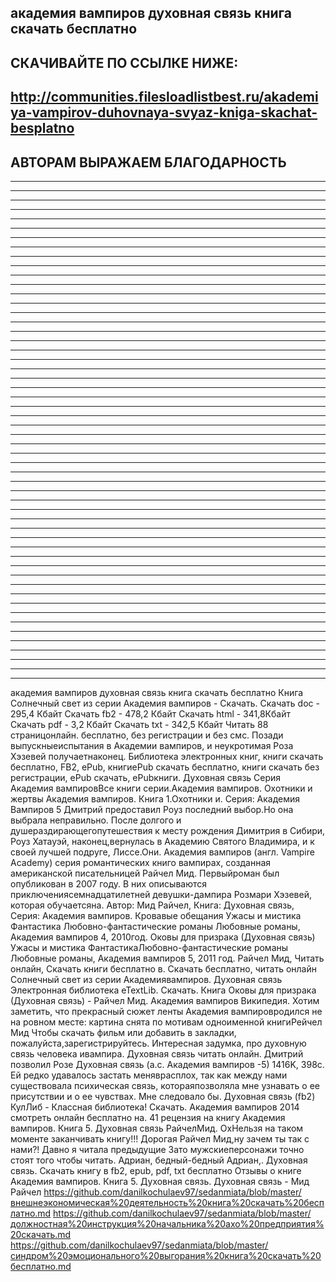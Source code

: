 академия вампиров духовная связь книга скачать бесплатно
--------------------------------------------------
СКАЧИВАЙТЕ ПО ССЫЛКЕ НИЖЕ:
--------------------------------------------------
http://communities.filesloadlistbest.ru/akademiya-vampirov-duhovnaya-svyaz-kniga-skachat-besplatno
--------------------------------------------------
АВТОРАМ ВЫРАЖАЕМ БЛАГОДАРНОСТЬ
--------------------------------------------------
--------------------------------------------------
--------------------------------------------------
--------------------------------------------------
--------------------------------------------------
--------------------------------------------------
--------------------------------------------------
--------------------------------------------------
--------------------------------------------------
--------------------------------------------------
--------------------------------------------------
--------------------------------------------------
--------------------------------------------------
--------------------------------------------------
--------------------------------------------------
--------------------------------------------------
--------------------------------------------------
--------------------------------------------------
--------------------------------------------------
--------------------------------------------------
--------------------------------------------------
--------------------------------------------------
--------------------------------------------------
--------------------------------------------------
--------------------------------------------------
--------------------------------------------------
--------------------------------------------------
--------------------------------------------------
--------------------------------------------------
--------------------------------------------------
--------------------------------------------------
--------------------------------------------------
--------------------------------------------------
--------------------------------------------------
--------------------------------------------------
--------------------------------------------------
--------------------------------------------------
--------------------------------------------------
--------------------------------------------------
--------------------------------------------------
--------------------------------------------------
--------------------------------------------------
--------------------------------------------------
--------------------------------------------------
--------------------------------------------------
--------------------------------------------------
--------------------------------------------------
--------------------------------------------------
--------------------------------------------------
--------------------------------------------------
--------------------------------------------------
--------------------------------------------------
--------------------------------------------------
--------------------------------------------------
--------------------------------------------------
академия вампиров духовная связь книга скачать бесплатно Книга Солнечный свет из серии Академия вампиров - Скачать. Cкачать doc - 295,4 Кбайт Cкачать fb2 - 478,2 Кбайт Cкачать html - 341,8Кбайт Cкачать pdf - 3,2 Кбайт Cкачать txt - 342,5 Кбайт Читать 88 страницонлайн. бесплатно, без регистрации и без смс. Позади выпускныеиспытания в Академии вампиров, и неукротимая Роза Хэзевей получаетнаконец. Библиотека электронных книг, книги скачать бесплатно, FB2, ePub, книгиePub скачать бесплатно, книги скачать без регистрации, ePub скачать, ePubкниги.  Духовная связь  Серия Академия вампировВсе книги серии.Академия вампиров. Охотники и жертвы  Академия вампиров. Книга 1.Охотники и. Серия: Академия Вампиров 5 Дмитрий предоставил Роуз последний выбор.Но она выбрала неправильно. После долгого и душераздирающегопутешествия к месту рождения Димитрия в Сибири, Роуз Хатауэй, наконец,вернулась в Академию Святого Владимира, и к своей лучшей подруге, Лиссе.Они. Академия вампиров (англ. Vampire Academy)  серия романтических книго вампирах, созданная американской писательницей Райчел Мид. Первыйроман был опубликован в 2007 году. В них описываются приключениясемнадцатилетней девушки-дампира Розмари Хэзевей, которая обучаетсяна. Автор: Мид Райчел, Книга: Духовная связь, Серия: Академия вампиров. Кровавые обещания  Ужасы и мистика Фантастика Любовно-фантастические романы Любовные романы, Академия вампиров 4, 2010год. Оковы для призрака (Духовная связь)  Ужасы и мистика ФантастикаЛюбовно-фантастические романы Любовные романы, Академия вампиров 5, 2011 год. Райчел Мид, Читать онлайн, Cкачать книги бесплатно в. Скачать бесплатно, читать онлайн Солнечный свет из серии Академиявампиров.
Духовная связь  Электронная библиотека eTextLib. Скачать. Книга Оковы для призрака (Духовная связь) - Райчел Мид. Академия вампиров  Википедия. Хотим заметить, что прекрасный сюжет ленты Академия вампировродился не на ровном месте: картина снята по мотивам одноименной книгиРейчел Мид  Чтобы скачать фильм или добавить в закладки, пожалуйста,зарегистрируйтесь.  Интересная задумка, про духовную связь человека ивампира. Духовная связь читать онлайн. Дмитрий позволил Розе  Духовная связь (а.с. Академия вампиров -5) 1416K, 398с.  Ей редко удавалось застать меняврасплох, так как между нами существовала психическая связь, котораяпозволяла мне узнавать о ее присутствии и о ее чувствах. Мне следовало бы. Духовная связь (fb2)  КулЛиб - Классная библиотека! Скачать. Академия вампиров 2014 смотреть онлайн бесплатно на. 41 рецензия на книгу Академия вампиров. Книга 5. Духовная связь РайчелМид. ОхНельзя на таком моменте заканчивать книгу!!! Дорогая Райчел Мид,ну зачем ты так с нами?! Давно я читала предыдущие  Зато мужскиеперсонажи точно стоят того чтобы читать. Адриан, бедный-бедный Адриан,. Духовная связь. Скачать книгу в fb2, epub, pdf, txt бесплатно
Отзывы о книге Академия вампиров. Книга 5. Духовная связь. Духовная связь - Мид Райчел
https://github.com/danilkochulaev97/sedanmiata/blob/master/внешнеэкономическая%20деятельность%20книга%20скачать%20бесплатно.md
https://github.com/danilkochulaev97/sedanmiata/blob/master/должностная%20инструкция%20начальника%20ахо%20предприятия%20скачать.md
https://github.com/danilkochulaev97/sedanmiata/blob/master/синдром%20эмоционального%20выгорания%20книга%20скачать%20бесплатно.md